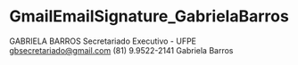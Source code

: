 # GmailEmailSignature_GabrielaBarros


 	
GABRIELA BARROS
Secretariado Executivo - UFPE
  gbsecretariado@gmail.com
  (81) 9.9522-2141
 Gabriela Barros
